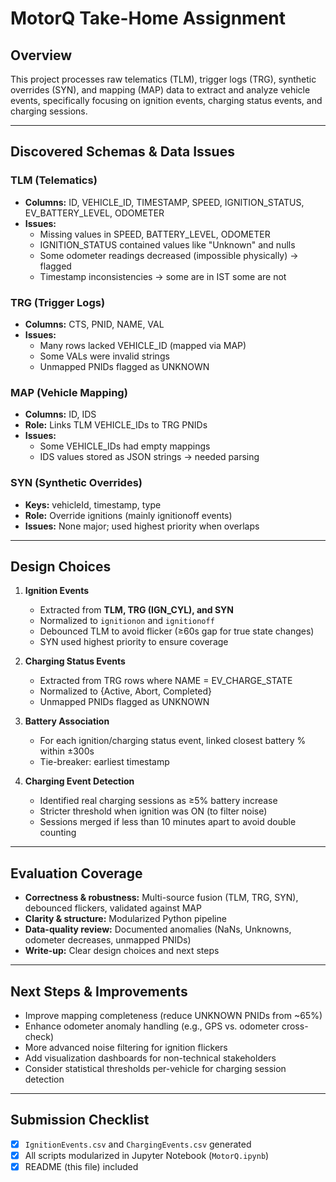 
# MotorQ Take-Home Assignment

## Overview
This project processes raw telematics (TLM), trigger logs (TRG), synthetic overrides (SYN), and mapping (MAP) data 
to extract and analyze vehicle events, specifically focusing on ignition events, charging status events, and charging sessions.

---

## Discovered Schemas & Data Issues

### TLM (Telematics)
- **Columns:** ID, VEHICLE_ID, TIMESTAMP, SPEED, IGNITION_STATUS, EV_BATTERY_LEVEL, ODOMETER
- **Issues:**
  - Missing values in SPEED, BATTERY_LEVEL, ODOMETER
  - IGNITION_STATUS contained values like "Unknown" and nulls
  - Some odometer readings decreased (impossible physically) → flagged
  - Timestamp inconsistencies →  some are in IST some are not
  
### TRG (Trigger Logs)
- **Columns:** CTS, PNID, NAME, VAL
- **Issues:**
  - Many rows lacked VEHICLE_ID (mapped via MAP)
  - Some VALs were invalid strings
  - Unmapped PNIDs flagged as UNKNOWN

### MAP (Vehicle Mapping)
- **Columns:** ID, IDS
- **Role:** Links TLM VEHICLE_IDs to TRG PNIDs
- **Issues:**
  - Some VEHICLE_IDs had empty mappings
  - IDS values stored as JSON strings → needed parsing

### SYN (Synthetic Overrides)
- **Keys:** vehicleId, timestamp, type
- **Role:** Override ignitions (mainly ignitionoff events)
- **Issues:** None major; used highest priority when overlaps

---

## Design Choices

1. **Ignition Events**
   - Extracted from **TLM, TRG (IGN_CYL), and SYN**
   - Normalized to `ignitionon` and `ignitionoff`
   - Debounced TLM to avoid flicker (≥60s gap for true state changes)
   - SYN used highest priority to ensure coverage

2. **Charging Status Events**
   - Extracted from TRG rows where NAME = EV_CHARGE_STATE
   - Normalized to {Active, Abort, Completed}
   - Unmapped PNIDs flagged as UNKNOWN

3. **Battery Association**
   - For each ignition/charging status event, linked closest battery % 
     within ±300s
   - Tie-breaker: earliest timestamp

4. **Charging Event Detection**
   - Identified real charging sessions as ≥5% battery increase
   - Stricter threshold when ignition was ON (to filter noise)
   - Sessions merged if less than 10 minutes apart to avoid double counting

---

## Evaluation Coverage

- **Correctness & robustness:** Multi-source fusion (TLM, TRG, SYN), debounced flickers, validated against MAP
- **Clarity & structure:** Modularized Python pipeline
- **Data-quality review:** Documented anomalies (NaNs, Unknowns, odometer decreases, unmapped PNIDs)
- **Write-up:** Clear design choices and next steps

---

## Next Steps & Improvements

- Improve mapping completeness (reduce UNKNOWN PNIDs from ~65%)
- Enhance odometer anomaly handling (e.g., GPS vs. odometer cross-check)
- More advanced noise filtering for ignition flickers
- Add visualization dashboards for non-technical stakeholders
- Consider statistical thresholds per-vehicle for charging session detection

---

## Submission Checklist

- [x] `IgnitionEvents.csv` and `ChargingEvents.csv` generated
- [x] All scripts modularized in Jupyter Notebook (`MotorQ.ipynb`)
- [x] README (this file) included
